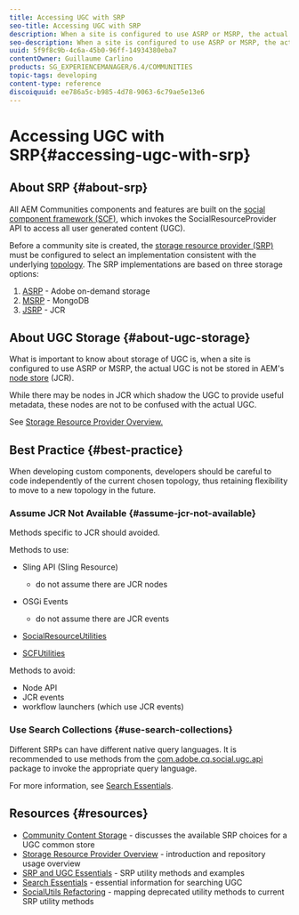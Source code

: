 ```yaml
---
title: Accessing UGC with SRP
seo-title: Accessing UGC with SRP
description: When a site is configured to use ASRP or MSRP, the actual UGC is not be stored in AEM's node store (JCR)
seo-description: When a site is configured to use ASRP or MSRP, the actual UGC is not be stored in AEM's node store (JCR)
uuid: 5f9f8c9b-4c6a-45b0-96ff-14934380eba7
contentOwner: Guillaume Carlino
products: SG_EXPERIENCEMANAGER/6.4/COMMUNITIES
topic-tags: developing
content-type: reference
discoiquuid: ee786a5c-b985-4d78-9063-6c79ae5e13e6
---
```


# Accessing UGC with SRP{#accessing-ugc-with-srp}

## About SRP {#about-srp}

All AEM Communities components and features are built on the [social component framework (SCF)](/help/communities/scf.md), which invokes the SocialResourceProvider API to access all user generated content (UGC).

Before a community site is created, the [storage resource provider (SRP)](/help/communities/working-with-srp.md) must be configured to select an implementation consistent with the underlying [topology](/help/communities/topologies.md). The SRP implementations are based on three storage options:

1. [ASRP](/help/communities/asrp.md) - Adobe on-demand storage
1. [MSRP](/help/communities/msrp.md) - MongoDB
1. [JSRP](/help/communities/jsrp.md) - JCR

## About UGC Storage {#about-ugc-storage}

What is important to know about storage of UGC is, when a site is configured to use ASRP or MSRP, the actual UGC is not be stored in AEM's [node store](/help/sites-deploying/data-store-config.md) (JCR).

While there may be nodes in JCR which shadow the UGC to provide useful metadata, these nodes are not to be confused with the actual UGC.

See [Storage Resource Provider Overview.](/help/communities/srp.md)

## Best Practice {#best-practice}

When developing custom components, developers should be careful to code independently of the current chosen topology, thus retaining flexibility to move to a new topology in the future.

### Assume JCR Not Available {#assume-jcr-not-available}

Methods specific to JCR should avoided.

Methods to use:

* Sling API (Sling Resource)

    * do not assume there are JCR nodes

* OSGi Events

    * do not assume there are JCR events

* [SocialResourceUtilities](/help/communities/socialutils.md#socialresourceutilities-package)
* [SCFUtilities](/help/communities/socialutils.md#scfutilities-package)

Methods to avoid:

* Node API
* JCR events
* workflow launchers (which use JCR events)

### Use Search Collections {#use-search-collections}

Different SRPs can have different native query languages. It is recommended to use methods from the [com.adobe.cq.social.ugc.api](https://helpx.adobe.com/experience-manager/6-4/sites-developing/reference-materials/javadoc/com/adobe/cq/social/ugc/api/package-summary.html) package to invoke the appropriate query language.

For more information, see [Search Essentials](/help/communities/search-implementation.md).

## Resources {#resources}

* [Community Content Storage](/help/communities/working-with-srp.md) - discusses the available SRP choices for a UGC common store
* [Storage Resource Provider Overview](/help/communities/srp.md) - introduction and repository usage overview
* [SRP and UGC Essentials](/help/communities/srp-and-ugc.md) - SRP utility methods and examples
* [Search Essentials](/help/communities/search-implementation.md) - essential information for searching UGC
* [SocialUtils Refactoring](/help/communities/socialutils.md) - mapping deprecated utility methods to current SRP utility methods

